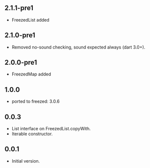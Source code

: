 ## 2.1.1-pre1

- FreezedList added

## 2.1.0-pre1

- Removed no-sound checking, sound expected always  (dart 3.0+).

## 2.0.0-pre1

- FreezedMap added

## 1.0.0

- ported to freezed: 3.0.6

## 0.0.3

- List interface on FreezedList.copyWith.
- Iterable constructor.

## 0.0.1

- Initial version.

